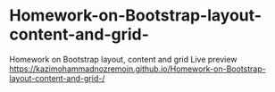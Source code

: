# Homework-on-Bootstrap-layout-content-and-grid-
Homework on Bootstrap layout, content and grid
Live preview
https://kazimohammadnozremoin.github.io/Homework-on-Bootstrap-layout-content-and-grid-/
